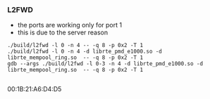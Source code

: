 ### L2FWD

- the ports are working only for port 1
- this is due to the server reason

```
./build/l2fwd -l 0 -n 4 -- -q 8 -p 0x2 -T 1
./build/l2fwd -l 0 -n 4 -d librte_pmd_e1000.so -d librte_mempool_ring.so  -- -q 8 -p 0x2 -T 1
gdb --args ./build/l2fwd -l 0-3 -n 4 -d librte_pmd_e1000.so -d librte_mempool_ring.so  -- -q 8 -p 0x2 -T 1


```

00:1B:21:A6:D4:D5
